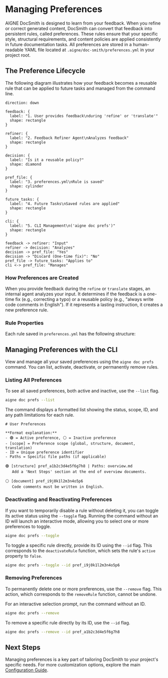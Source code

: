 # Managing Preferences

AIGNE DocSmith is designed to learn from your feedback. When you refine or correct generated content, DocSmith can convert that feedback into persistent rules, called preferences. These rules ensure that your specific style, structural requirements, and content policies are applied consistently in future documentation tasks. All preferences are stored in a human-readable YAML file located at `.aigne/doc-smith/preferences.yml` in your project root.

## The Preference Lifecycle

The following diagram illustrates how your feedback becomes a reusable rule that can be applied to future tasks and managed from the command line.

```d2 The Preference Lifecycle
direction: down

feedback: {
  label: "1. User provides feedback\nduring 'refine' or 'translate'"
  shape: rectangle
}

refiner: {
  label: "2. Feedback Refiner Agent\nAnalyzes feedback"
  shape: rectangle
}

decision: {
  label: "Is it a reusable policy?"
  shape: diamond
}

pref_file: {
  label: "3. preferences.yml\nRule is saved"
  shape: cylinder
}

future_tasks: {
  label: "4. Future Tasks\nSaved rules are applied"
  shape: rectangle
}

cli: {
  label: "5. CLI Management\n('aigne doc prefs')"
  shape: rectangle
}

feedback -> refiner: "Input"
refiner -> decision: "Analyzes"
decision -> pref_file: "Yes"
decision -> "Discard (One-time fix)": "No"
pref_file -> future_tasks: "Applies to"
cli <-> pref_file: "Manages"

```

### How Preferences are Created

When you provide feedback during the `refine` or `translate` stages, an internal agent analyzes your input. It determines if the feedback is a one-time fix (e.g., correcting a typo) or a reusable policy (e.g., "always write code comments in English"). If it represents a lasting instruction, it creates a new preference rule.

### Rule Properties

Each rule saved in `preferences.yml` has the following structure:

<x-field data-name="id" data-type="string" data-desc="A unique, randomly generated identifier for the rule (e.g., pref_a1b2c3d4e5f6g7h8)."></x-field>
<x-field data-name="active" data-type="boolean" data-desc="Indicates if the rule is currently enabled. Inactive rules are ignored during generation tasks."></x-field>
<x-field data-name="scope" data-type="string" data-desc="Defines when the rule should be applied. Valid scopes are 'global', 'structure', 'document', or 'translation'."></x-field>
<x-field data-name="rule" data-type="string" data-desc="The specific, distilled instruction that will be passed to the AI in future tasks."></x-field>
<x-field data-name="feedback" data-type="string" data-desc="The original, natural language feedback provided by the user, preserved for reference."></x-field>
<x-field data-name="createdAt" data-type="string" data-desc="The ISO 8601 timestamp indicating when the rule was created."></x-field>
<x-field data-name="paths" data-type="string[]" data-required="false" data-desc="An optional list of file paths. If present, the rule only applies to content generated for these specific source files."></x-field>

## Managing Preferences with the CLI

View and manage all your saved preferences using the `aigne doc prefs` command. You can list, activate, deactivate, or permanently remove rules.

### Listing All Preferences

To see all saved preferences, both active and inactive, use the `--list` flag.

```bash List all preferences icon=lucide:terminal
aigne doc prefs --list
```

The command displays a formatted list showing the status, scope, ID, and any path limitations for each rule.

```text Example Output icon=lucide:clipboard-list
# User Preferences

**Format explanation:**
- 🟢 = Active preference, ⚪ = Inactive preference
- [scope] = Preference scope (global, structure, document, translation)
- ID = Unique preference identifier
- Paths = Specific file paths (if applicable)

🟢 [structure] pref_a1b2c3d4e5f6g7h8 | Paths: overview.md
   Add a 'Next Steps' section at the end of overview documents.
 
⚪ [document] pref_i9j0k1l2m3n4o5p6
   Code comments must be written in English.
```

### Deactivating and Reactivating Preferences

If you want to temporarily disable a rule without deleting it, you can toggle its active status using the `--toggle` flag. Running the command without an ID will launch an interactive mode, allowing you to select one or more preferences to toggle.

```bash Toggle preferences interactively icon=lucide:terminal
aigne doc prefs --toggle
```

To toggle a specific rule directly, provide its ID using the `--id` flag. This corresponds to the `deactivateRule` function, which sets the rule's `active` property to `false`.

```bash Toggle a specific preference icon=lucide:terminal
aigne doc prefs --toggle --id pref_i9j0k1l2m3n4o5p6
```

### Removing Preferences

To permanently delete one or more preferences, use the `--remove` flag. This action, which corresponds to the `removeRule` function, cannot be undone.

For an interactive selection prompt, run the command without an ID.

```bash Remove preferences interactively icon=lucide:terminal
aigne doc prefs --remove
```

To remove a specific rule directly by its ID, use the `--id` flag.

```bash Remove a specific preference icon=lucide:terminal
aigne doc prefs --remove --id pref_a1b2c3d4e5f6g7h8
```

## Next Steps

Managing preferences is a key part of tailoring DocSmith to your project's specific needs. For more customization options, explore the main [Configuration Guide](./configuration.md).
